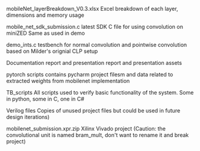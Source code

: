 
mobileNet_layerBreakdown_V0.3.xlsx
	Excel breakdown of each layer, dimensions and memory usage

mobile_net_sdk_submission.c 
	latest SDK C file for using convolution on miniZED
	Same as used in demo

demo_ints.c
	testbench for normal convolution and pointwise convolution
	based on Milder's orignial CLP setup

Documentation
	report and presentation
	report and presentation assets
	
pytorch scripts
	contains pycharm project filesm and data related to extracted
	weights from mobilenet implementation

TB_scripts
	All scripts used to verify basic functionality of the system.
	Some in python, some in C, one in C#

Verilog files
	Copies of unused project files but could be used in future design iterations)
	
mobilenet_submission.xpr.zip
	Xilinx Vivado project
	(Caution: the convolutional unit is named bram_mult, don't want to rename it and break project) 
